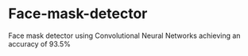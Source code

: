 # Face-mask-detector
Face mask detector using Convolutional Neural Networks achieving an accuracy of 93.5%
